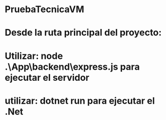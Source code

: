 # PruebaTecnicaVM
# Desde la ruta principal del proyecto:
# Utilizar:  node .\App\backend\express.js para ejecutar el servidor
# utilizar:  dotnet run para ejecutar el .Net